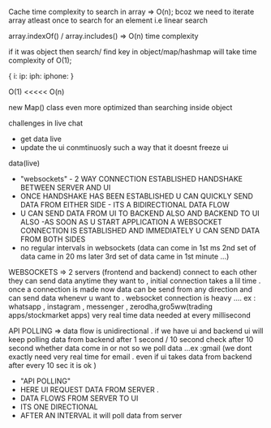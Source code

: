 Cache
time complexity to search in array => O(n);
bcoz we need to iterate array atleast once to search for an element i.e linear search

array.indexOf() / array.includes()  => O(n) time complexity


if it was object then search/ find key in object/map/hashmap will take time complexity of O(1);

{
    i:
    ip:
    iph:
    iphone:
}

O(1) <<<<< O(n)

new Map() class even more optimized than searching inside object 


<!-- LRU CACHE -->

<!-- least recently used restrict cache size to store only 100 keys as soon as object length becomes 100 start removing from the top to not bloat ur state -->


<!-- n level nested comments requires tree and recursion knowledge-->



challenges in live chat 
- get data live 
- update the ui conmtinuosly such a way that it doesnt freeze ui 


data(live)
- "websockets" - 2 WAY CONNECTION ESTABLISHED HANDSHAKE BETWEEN SERVER AND UI 
- ONCE HANDSHAKE HAS BEEN ESTABLISHED U CAN QUICKLY SEND DATA FROM EITHER SIDE - ITS A BIDIRECTIONAL DATA FLOW
- U CAN SEND DATA FROM UI TO BACKEND ALSO AND BACKEND TO UI ALSO 
-AS SOON AS U START APPLICATION A WEBSOCKET CONNECTION IS ESTABLISHED AND IMMEDIATELY U CAN SEND DATA FROM BOTH SIDES 
- no regular intervals in websockets (data can come in 1st ms 2nd set of data came in 20 ms later 3rd set of data came in 1st minute ...)


WEBSOCKETS => 2 servers (frontend and backend) connect to each other they can send data anytime they want to , initial connection takes a lil time . once a connection is made now data can be send from any direction and can send data whenevr u want to . websocket connection is heavy .... ex : whatsapp , instagram , messenger , zerodha,gro5ww(trading apps/stockmarket apps) very real time data needed at every millisecond 

API POLLING => data flow is unidirectional . if we have ui and backend ui will keep polling data from backend after 1 second / 10 second 
check after 10 second whether data come in or not so we poll data ...ex :gmail (we dont exactly need very real time for email . even if ui takes data from backend after every 10 sec it is ok )






- "API POLLING" 
- HERE UI REQUEST DATA FROM SERVER . 
- DATA FLOWS FROM SERVER TO UI 
- ITS ONE DIRECTIONAL 
- AFTER AN INTERVAL it will poll data from server 



